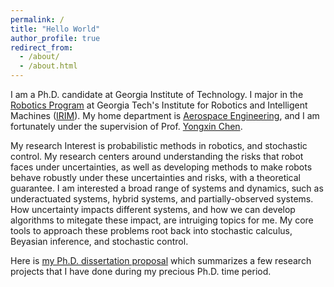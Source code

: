 ```yaml
---
permalink: /
title: "Hello World"
author_profile: true
redirect_from: 
  - /about/
  - /about.html
---
```


I am a Ph.D. candidate at Georgia Institute of Technology. I major in the [Robotics Program](https://research.gatech.edu/robotics/phd-program-robotics) at Georgia Tech's Institute for Robotics and Intelligent Machines ([IRIM](https://research.gatech.edu/robotics)). My home department is [Aerospace Engineering](https://ae.gatech.edu), and I am fortunately under the supervision of Prof. [Yongxin Chen](https://yongxin.ae.gatech.edu). 

My research Interest is probabilistic methods in robotics, and stochastic control. My research centers around understanding the risks that robot faces under uncertainties, as well as developing methods to make robots behave robustly under these uncertainties and risks, with a theoretical guarantee. I am interested a broad range of systems and dynamics, such as underactuated systems, hybrid systems, and partially-observed systems. How uncertainty impacts different systems, and how we can develop algorithms to mitegate these impact, are intruiging topics for me. My core tools to approach these problems root back into stochastic calculus, Beyasian inference, and stochastic control.

Here is [my Ph.D. dissertation proposal](/files/Hongzhe_Yu_Proposal.pdf) which summarizes a few research projects that I have done during my precious Ph.D. time period.
